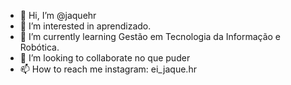 - 👋 Hi, I’m @jaquehr
- 👀 I’m interested in aprendizado.
- 🌱 I’m currently learning Gestão em Tecnologia da Informação e Robótica.
- 💞️ I’m looking to collaborate no que puder
- 📫 How to reach me instagram: ei_jaque.hr

<!---
jaquehr/jaquehr is a ✨ special ✨ repository because its `README.md` (this file) appears on your GitHub profile.
You can click the Preview link to take a look at your changes.
--->
